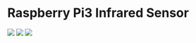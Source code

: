 # Raspberry Pi3 Infrared Sensor  

<img src=https://github.com/RubensZimbres/Repo-2019/blob/master/Raspberry-Infrared/infrared_schema.png>  

<img src=https://github.com/RubensZimbres/Repo-2019/blob/master/Raspberry-Infrared/infrared_2Rasp.png>  

<img src=https://github.com/RubensZimbres/Repo-2019/blob/master/Raspberry-Infrared/infrared.png>
